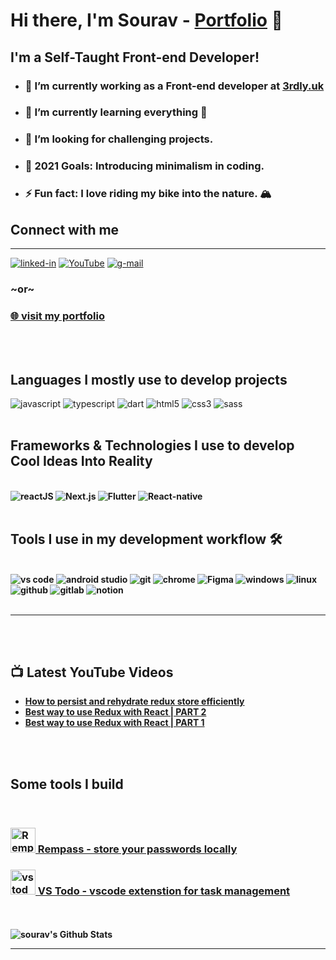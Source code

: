 # Hi there, I'm Sourav - [Portfolio](website) 👋

## I'm a Self-Taught Front-end Developer!

- ### 🔭 I’m currently working as a Front-end developer at [3rdly.uk](https://thirdly.co.uk)
- ### 🌱 I’m currently learning everything 🤣
- ### 👯 I’m looking for challenging projects.
- ### 🥅 2021 Goals: Introducing minimalism in coding.
- ### ⚡ Fun fact: I love riding my bike into the nature. 🏔️

## Connect with me

---

[<img  alt="linked-in" src="https://img.shields.io/badge/linkedin-%230077B5.svg?&style=for-the-badge&logo=linkedin&logoColor=white" />](linkedin)
[<img  alt="YouTube" src="https://img.shields.io/badge/YouTube-FF0000?style=for-the-badge&logo=youtube&logoColor=white" />](youtube)
[<img  alt="g-mail" src="https://img.shields.io/badge/Gmail-D14836?style=for-the-badge&logo=gmail&logoColor=white" />](gmail)

### ~or~

### [🌐 visit my portfolio](website)

<br />
<br />

## Languages I mostly use to develop projects

<img alt="javascript" src="https://img.shields.io/badge/JavaScript-F7DF1E?style=for-the-badge&logo=javascript&logoColor=black" />
<img alt="typescript" src="https://img.shields.io/badge/TypeScript-007ACC?style=for-the-badge&logo=typescript&logoColor=white" />
<img alt="dart" src="https://img.shields.io/badge/Dart-0175C2?style=for-the-badge&logo=dart&logoColor=white" />
<img alt="html5" src="https://img.shields.io/badge/HTML5-E34F26?style=for-the-badge&logo=html5&logoColor=white" />
<img alt="css3" src="https://img.shields.io/badge/CSS3-1572B6?style=for-the-badge&logo=css3&logoColor=white" />
<img alt="sass" src="https://img.shields.io/badge/Sass-CC6699?style=for-the-badge&logo=sass&logoColor=white" />

<br />
<br />

## Frameworks & Technologies I use to develop <b>Cool Ideas Into Reality <b/>

<br />

<img alt="reactJS" src="https://img.shields.io/badge/React-20232A?style=for-the-badge&logo=react&logoColor=61DAFB" />
<img alt="Next.js" src="https://img.shields.io/badge/next.js-000000?style=for-the-badge&logo=nextdotjs&logoColor=white" />
<img alt="Flutter" src="https://img.shields.io/badge/Flutter-02569B?style=for-the-badge&logo=flutter&logoColor=white" />
<img alt="React-native" src="https://img.shields.io/badge/React_Native-20232A?style=for-the-badge&logo=react&logoColor=61DAFB" />

<br />
<br />

## Tools I use in my development workflow 🛠️

<br />

<img alt="vs code" src="https://img.shields.io/badge/Visual_Studio_Code-0078D4?style=for-the-badge&logo=visual%20studio%20code&logoColor=white" />
<img alt="android studio" src="https://img.shields.io/badge/Android_Studio-3DDC84?style=for-the-badge&logo=android-studio&logoColor=white" />
<img alt="git" src="https://img.shields.io/badge/Git-F05032?style=for-the-badge&logo=git&logoColor=white" />
<img alt="chrome" src="https://img.shields.io/badge/Google_chrome-4285F4?style=for-the-badge&logo=Google-chrome&logoColor=white" />
<img alt="Figma" src="https://img.shields.io/badge/Figma-F24E1E?style=for-the-badge&logo=figma&logoColor=white" />
<img alt="windows" src="https://img.shields.io/badge/Windows-0078D6?style=for-the-badge&logo=windows&logoColor=white" />
<img alt="linux" src="https://img.shields.io/badge/Linux-FCC624?style=for-the-badge&logo=linux&logoColor=black" />
<img alt="github" src="https://img.shields.io/badge/GitHub-100000?style=for-the-badge&logo=github&logoColor=white" />
<img alt="gitlab" src="https://img.shields.io/badge/GitLab-330F63?style=for-the-badge&logo=gitlab&logoColor=white" />
<img alt="notion" src="https://img.shields.io/badge/Notion-000000?style=for-the-badge&logo=notion&logoColor=white" />
<br />
<br />

---

<br />
<br />

## 📺 Latest YouTube Videos

<!-- YOUTUBE:START -->
- [How to persist and rehydrate redux store efficiently](https://www.youtube.com/watch?v=pEzvtMb0HSI)
- [Best way to use Redux with React | PART 2](https://www.youtube.com/watch?v=a7ziNqDLlAY)
- [Best way to use Redux with React | PART 1](https://www.youtube.com/watch?v=vuHVC3kLNWw)
<!-- YOUTUBE:END -->

<br />
<br />

## Some tools I build

<br />

### [<img alt="Rempass" width="40px" src="https://play-lh.googleusercontent.com/NgqQAFNBtdA2yHMv_b4K8i1go_eiutmlNgc31QSUd1RiX1Y92BD7XBHinAV8YMzkQzq0=s180-rw" /> Rempass - store your passwords locally](https://play.google.com/store/apps/details?id=com.sourav.rempass)

### [<img alt="vstodo" width="40px" src="https://souravlayek.gallerycdn.vsassets.io/extensions/souravlayek/vs-todo/2.0.0/1626895925958/Microsoft.VisualStudio.Services.Icons.Default" /> VS Todo - vscode extenstion for task management](https://marketplace.visualstudio.com/items?itemName=SouravLayek.vs-todo)

<br />
<br />
<img  alt="sourav's Github Stats" src="https://github-readme-stats.vercel.app/api?username=souravlayek" />
<br />

---

[website]: https://souravlayek.com
[twitter]: https://twitter.com/SouravLayek16
[instagram]: https://www.instagram.com/souravlayek11
[linkedin]: https://www.linkedin.com/in/souravlayek
[youtube]: https://www.youtube.com/channel/UCNGrKRkUt5YgFGMoZ3ulYKg
[gmail]: mailto:souravlayek11@gmail.com
